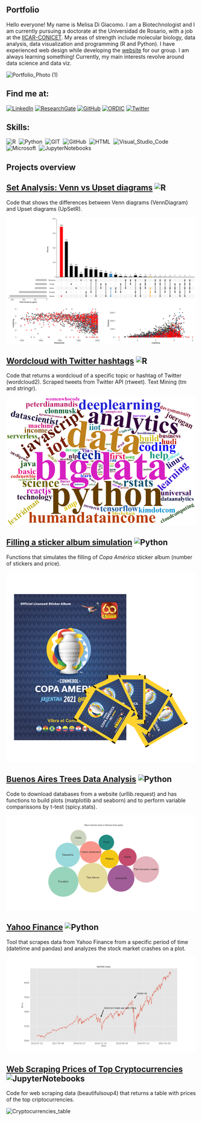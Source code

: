 ##  Portfolio

Hello everyone! My name is Melisa Di Giacomo. I am a Biotechnologist and I am currently pursuing a doctorate at the Universidad de Rosario, with a job at the [IICAR-CONICET](https://www.iicar-conicet.gob.ar/grupos-de-investigacion/genetica-y-mejoramiento-de-tomate/). My areas of strength include molecular biology, data analysis, data visualization and programming (R and Python). I have experienced web design while developing the [website](http://codigotomate.com.ar/) for our group. I am always learning something! Currently, my main interests revolve around data science and data viz.

![Portfolio_Photo (1)](https://user-images.githubusercontent.com/87764919/126541673-2979eff6-cc3a-409b-b73e-9ab58def62de.jpg)

 
## Find me at:

[![LinkedIn](https://img.shields.io/badge/LinkedIn-0077B5?style=for-the-badge&logo=linkedin&logoColor=white)](https://www.linkedin.com/in/melisa-di-giacomo/)
[![ResearchGate](https://img.shields.io/badge/Research_Gate-38B2AC?style=for-the-badge&logo=ResearchGate&logoColor=white)](https://www.researchgate.net/profile/Melisa-Di-Giacomo)
[![GitHub](https://img.shields.io/badge/GitHub-100000?style=for-the-badge&logo=github&logoColor=white)](https://github.com/melisadigiacomo/melisadigiacomo)
[![ORDIC](https://img.shields.io/badge/ORCID-6DB33F?style=for-the-badge&logo=orcid&logoColor=white)](https://orcid.org/0000-0001-8770-3697)
[![Twitter](https://img.shields.io/badge/Twitter-1DA1F2?style=for-the-badge&logo=twitter&logoColor=white)](https://twitter.com/melisadigiacomo)


## Skills:
![R](https://img.shields.io/badge/R-276DC3?style=for-the-badge&logo=r&logoColor=white)&nbsp;
![Python](https://img.shields.io/badge/Python-14354C?style=for-the-badge&logo=python&logoColor=white)&nbsp;
![GIT](https://img.shields.io/badge/GIT-D83B01?style=for-the-badge&logo=GIT&logoColor=white)&nbsp;
![GitHub](https://img.shields.io/badge/GitHub-000000?style=for-the-badge&logo=GitHub&logoColor=white)&nbsp;
![HTML](https://img.shields.io/badge/HTML5-E34F26?style=for-the-badge&logo=html5&logoColor=white)&nbsp;
![Visual_Studio_Code](https://img.shields.io/badge/Visual_Studio_Code-00599C?style=for-the-badge&logo=VisualStudioCode&logoColor=white)&nbsp;
![Microsoft](https://img.shields.io/badge/Microsoft-666666?style=for-the-badge&logo=microsoft&logoColor=white)&nbsp;
![JupyterNotebooks](https://img.shields.io/badge/Jupyter-D83B01?style=for-the-badge&logo=Jupyter&logoColor=white)&nbsp;



## Projects overview


## [Set Analysis: Venn vs Upset diagrams](https://github.com/melisadigiacomo/SetAnalysis) ![R](https://img.shields.io/badge/R-276DC3?style=for-the-badge&logo=r&logoColor=white)&nbsp;
Code that shows the differences between Venn diagrams (VennDiagram) and Upset diagrams (UpSetR).

![UpsetDiagram](https://github.com/melisadigiacomo/SetAnalysis/blob/master/images/AttributeScatterplot.png)


## [Wordcloud with Twitter hashtags](https://github.com/melisadigiacomo/tweets_wordcloud) ![R](https://img.shields.io/badge/R-276DC3?style=for-the-badge&logo=r&logoColor=white)&nbsp;
Code that returns a wordcloud of a specific topic or hashtag of Twitter (wordcloud2). Scraped tweets from Twitter API (rtweet). Text Mining (tm and stringr).

![#datascience_wordcloud](https://github.com/melisadigiacomo/tweets_wordcloud/blob/master/%23datascience_wordcloud.png)

## [Filling a sticker album simulation](https://github.com/melisadigiacomo/stickeralbum_simulation) ![Python](https://img.shields.io/badge/Python-14354C?style=for-the-badge&logo=python&logoColor=white)&nbsp;
Functions that simulates the filling of *Copa América* sticker album (number of stickers and price).

![#CopaAmerica_album](https://github.com/melisadigiacomo/stickeralbum_simulation/blob/master/album.png)


## [Buenos Aires Trees Data Analysis](https://github.com/melisadigiacomo/DataAnalysis_BuenosAiresTrees) ![Python](https://img.shields.io/badge/Python-14354C?style=for-the-badge&logo=python&logoColor=white)&nbsp;
Code to download databases from a website (urllib.request) and has functions to build plots (matplotlib and seaborn) and to perform variable comparissons by t-test (spicy.stats).

![MostCommonTrees](https://github.com/melisadigiacomo/DataAnalysis_BuenosAiresTrees/blob/master/Mostcommon_trees.png)

## [Yahoo Finance](https://github.com/melisadigiacomo/yahoo_finance) ![Python](https://img.shields.io/badge/Python-14354C?style=for-the-badge&logo=python&logoColor=white)&nbsp;
Tool that scrapes data from Yahoo Finance from a specific period of time (datetime and pandas) and analyzes the stock market crashes on a plot.

![S&P500](https://github.com/melisadigiacomo/yahoo_finance/blob/master/S%26P500%20index.png)

## [Web Scraping Prices of Top Cryptocurrencies](https://github.com/melisadigiacomo/Webscraping_TopCryptocurrencies) ![JupyterNotebooks](https://img.shields.io/badge/Jupyter-D83B01?style=for-the-badge&logo=Jupyter&logoColor=white)&nbsp;
Code for web scraping data (beautifulsoup4) that returns a table with prices of the top criptocurrencies.

![Cryptocurrencies_table](https://github.com/melisadigiacomo/Webscraping_TopCryptocurrencies/blob/master/Crypto_table.jpg)
